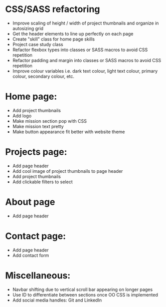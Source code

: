 # CSS/SASS refactoring
- Improve scaling of height / width of project thumbnails and organize in autosizing grid
- Get the header elements to line up perfectly on each page
- Create "skill" class for home page skills 
- Project case study class
- Refactor flexbox types into classes or SASS macros to avoid CSS repetition
- Refactor padding and margin into classes or SASS macros to avoid CSS repetition
- Improve colour variables i.e. dark text colour, light text colour, primary colour, secondary colour, etc.

# Home page:
- Add project thumbnails
- Add logo
- Make mission section pop with CSS
- Make mission text pretty
- Make button appearance fit better with website theme

# Projects page:
- Add page header
- Add cool image of project thumbnails to page header
- Add project thumbnails
- Add clickable filters to select 

# About page
- Add page header

# Contact page:
- Add page header
- Add contact form

# Miscellaneous: 
- Navbar shifting due to vertical scroll bar appearing on longer pages
- Use ID to differentiate between sections once OO CSS is
implemented
- Add social media handles: Git and LinkedIn